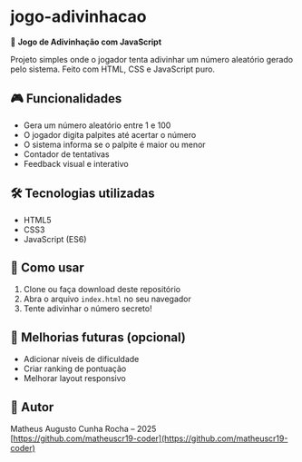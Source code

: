 # jogo-adivinhacao

🎯 **Jogo de Adivinhação com JavaScript**

Projeto simples onde o jogador tenta adivinhar um número aleatório gerado pelo sistema. Feito com HTML, CSS e JavaScript puro.

## 🎮 Funcionalidades

- Gera um número aleatório entre 1 e 100  
- O jogador digita palpites até acertar o número  
- O sistema informa se o palpite é maior ou menor  
- Contador de tentativas  
- Feedback visual e interativo

## 🛠️ Tecnologias utilizadas

- HTML5  
- CSS3  
- JavaScript (ES6)

## 🚀 Como usar

1. Clone ou faça download deste repositório  
2. Abra o arquivo `index.html` no seu navegador  
3. Tente adivinhar o número secreto!

## 📌 Melhorias futuras (opcional)

- Adicionar níveis de dificuldade  
- Criar ranking de pontuação  
- Melhorar layout responsivo

## 👤 Autor

Matheus Augusto Cunha Rocha – 2025  
[https://github.com/matheuscr19-coder](https://github.com/matheuscr19-coder)
